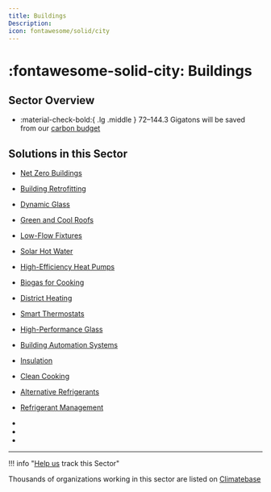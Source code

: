 ```yaml
---
title: Buildings
Description: 
icon: fontawesome/solid/city
---
```


# :fontawesome-solid-city: Buildings

## Sector Overview

<div class="grid cards" markdown>

-   :material-check-bold:{ .lg .middle } 72–144.3 Gigatons will be saved from our [carbon budget](../glossary/#carbon-budget)

</div>

## Solutions in this Sector

- [Net Zero Buildings](../solution-net-zero-buildings)

- [Building Retrofitting](../solution-building-retrofitting)

- [Dynamic Glass](../solution-dynamic-glass)

- [Green and Cool Roofs](../solution-green-and-cool-roofs)

- [Low-Flow Fixtures](../solution-low-flow-fixtures)

- [Solar Hot Water](../solution-solar-hot-water)

- [High-Efficiency Heat Pumps](../solution-high-efficiency-heat-pumps)

- [Biogas for Cooking](../solution-biogas-for-cooking)

- [District Heating](../solution-district-heating)

- [Smart Thermostats](../solution-smart-thermostats)

- [High-Performance Glass](../solution-high-performance-glass)

- [Building Automation Systems](../solution-building-automation-systems)

- [Insulation](../solution-insulation)

- [Clean Cooking](../solution-clean-cooking)

- [Alternative Refrigerants](../solution-alternative-refrigerants)

- [Refrigerant Management](../solution-refrigerant-management)

 -
 -
 -

---

!!! info "[Help us](../../contribute) track this Sector"

Thousands of organizations working in this sector are listed on [Climatebase](https://climatebase.org/organizations)